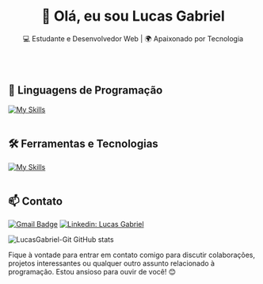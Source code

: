 <h1 align="center">👋 Olá, eu sou Lucas Gabriel</h1>

<p align="center">
  💻 Estudante e Desenvolvedor Web | 🌍 Apaixonado por Tecnologia
</p><br><br>


## 🚀 Linguagens de Programação
[![My Skills](https://skillicons.dev/icons?i=java,javascript,typescript)](https://skillicons.dev)<br><br>

## 🛠️ Ferramentas e Tecnologias
[![My Skills](https://skillicons.dev/icons?i=vscode,spring,angular,mysql,bootstrap,git,github)](https://skillicons.dev)<br><br>

## 📫 Contato

[![Gmail Badge](https://img.shields.io/badge/-lucasgameftp17@gmail.com-006bed?style=flat-square&logo=Gmail&logoColor=white&link=mailto:lucasgameftp17@gmail.com)](mailto:lucasgameftp17@gmail.com)
[![Linkedin: Lucas Gabriel](https://img.shields.io/badge/-lucas-gabriel-git-blue?style=flat-square&logo=Linkedin&logoColor=white&link=https://www.linkedin.com/in/lucas-gabriel-git/)](https://www.linkedin.com/in/lucas-gabriel-git/)


![LucasGabriel-Git GitHub stats](https://github-readme-stats.vercel.app/api?username=LucasGabriel-Git&show_icons=true&theme=radical)

Fique à vontade para entrar em contato comigo para discutir colaborações, projetos interessantes ou qualquer outro assunto relacionado à programação. Estou ansioso para ouvir de você! 😊 <br><br>
